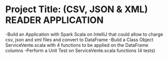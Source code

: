 # Project Title: (CSV, JSON & XML) READER APPLICATION
-Build an Application with Spark Scala on IntelliJ that could allow to charge csv, json and xml files and convert to DataFrame
-Build a Class Object ServiceVente.scala with 4 functions to be applied on the DataFrame columns
-Perform a Unit Test on ServiceVente.scala functions (4 tests)
